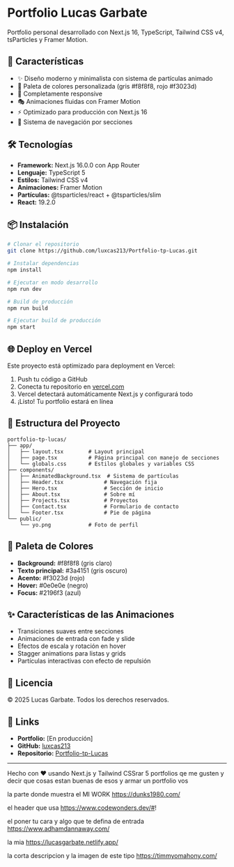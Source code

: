 # Portfolio Lucas Garbate

Portfolio personal desarrollado con Next.js 16, TypeScript, Tailwind CSS v4, tsParticles y Framer Motion.

## 🚀 Características

- ✨ Diseño moderno y minimalista con sistema de partículas animado
- 🎨 Paleta de colores personalizada (gris #f8f8f8, rojo #f3023d)
- 📱 Completamente responsive
- 🎭 Animaciones fluidas con Framer Motion
- ⚡ Optimizado para producción con Next.js 16
- 🎯 Sistema de navegación por secciones

## 🛠️ Tecnologías

- **Framework:** Next.js 16.0.0 con App Router
- **Lenguaje:** TypeScript 5
- **Estilos:** Tailwind CSS v4
- **Animaciones:** Framer Motion
- **Partículas:** @tsparticles/react + @tsparticles/slim
- **React:** 19.2.0

## 📦 Instalación

```bash
# Clonar el repositorio
git clone https://github.com/luxcas213/Portfolio-tp-Lucas.git

# Instalar dependencias
npm install

# Ejecutar en modo desarrollo
npm run dev

# Build de producción
npm run build

# Ejecutar build de producción
npm start
```

## 🌐 Deploy en Vercel

Este proyecto está optimizado para deployment en Vercel:

1. Push tu código a GitHub
2. Conecta tu repositorio en [vercel.com](https://vercel.com)
3. Vercel detectará automáticamente Next.js y configurará todo
4. ¡Listo! Tu portfolio estará en línea

## 📂 Estructura del Proyecto

```
portfolio-tp-lucas/
├── app/
│   ├── layout.tsx        # Layout principal
│   ├── page.tsx          # Página principal con manejo de secciones
│   └── globals.css       # Estilos globales y variables CSS
├── components/
│   ├── AnimatedBackground.tsx  # Sistema de partículas
│   ├── Header.tsx             # Navegación fija
│   ├── Hero.tsx               # Sección de inicio
│   ├── About.tsx              # Sobre mí
│   ├── Projects.tsx           # Proyectos
│   ├── Contact.tsx            # Formulario de contacto
│   └── Footer.tsx             # Pie de página
└── public/
    └── yo.png            # Foto de perfil

```

## 🎨 Paleta de Colores

- **Background:** #f8f8f8 (gris claro)
- **Texto principal:** #3a4151 (gris oscuro)
- **Acento:** #f3023d (rojo)
- **Hover:** #0e0e0e (negro)
- **Focus:** #2196f3 (azul)

## ✨ Características de las Animaciones

- Transiciones suaves entre secciones
- Animaciones de entrada con fade y slide
- Efectos de escala y rotación en hover
- Stagger animations para listas y grids
- Partículas interactivas con efecto de repulsión

## 📄 Licencia

© 2025 Lucas Garbate. Todos los derechos reservados.

## 🔗 Links

- **Portfolio:** [En producción]
- **GitHub:** [luxcas213](https://github.com/luxcas213)
- **Repositorio:** [Portfolio-tp-Lucas](https://github.com/luxcas213/Portfolio-tp-Lucas)

---

Hecho con ❤️ usando Next.js y Tailwind CSSrar 5 portfolios qe me gusten y decir que cosas estan buenas de esos y armar un portfolio vos

la parte donde muestra el MI WORK
https://dunks1980.com/

el header que usa
https://www.codewonders.dev/#!

el poner tu cara y algo que te defina de entrada
https://www.adhamdannaway.com/

la mia
https://lucasgarbate.netlify.app/

la corta descripcion y la imagen de este tipo
https://timmyomahony.com/